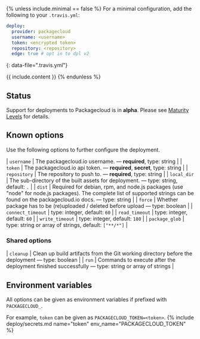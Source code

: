 {% unless include.minimal == false %}
For a minimal configuration, add the following to your `.travis.yml`:

```yaml
deploy:
  provider: packagecloud
  username: <username>
  token: <encrypted token>
  repository: <repository>
  edge: true # opt in to dpl v2
```
{: data-file=".travis.yml"}



{{ include.content }}
{% endunless %}

## Status

Support for deployments to Packagecloud is in **alpha**. Please see [Maturity Levels](/user/deployment-v2#maturity-levels) for details.
## Known options

Use the following options to further configure the deployment.

| `username` | The packagecloud.io username. &mdash; **required**, type: string |
| `token` | The packagecloud.io api token. &mdash; **required**, **secret**, type: string |
| `repository` | The repository to push to. &mdash; **required**, type: string |
| `local_dir` | The sub-directory of the built assets for deployment. &mdash; type: string, default: `.` |
| `dist` | Required for debian, rpm, and node.js packages (use "node" for node.js packages). The complete list of supported strings can be found on the packagecloud.io docs. &mdash; type: string |
| `force` | Whether package has to be (re)uploaded / deleted before upload &mdash; type: boolean |
| `connect_timeout` | type: integer, default: `60` |
| `read_timeout` | type: integer, default: `60` |
| `write_timeout` | type: integer, default: `180` |
| `package_glob` | type: string or array of strings, default: `["**/*"]` |

### Shared options

| `cleanup` | Clean up build artifacts from the Git working directory before the deployment &mdash; type: boolean |
| `run` | Commands to execute after the deployment finished successfully &mdash; type: string or array of strings |

## Environment variables

All options can be given as environment variables if prefixed with `PACKAGECLOUD_`.

For example, `token` can be given as `PACKAGECLOUD_TOKEN=<token>`.
{% include deploy/secrets.md name="token" env_name="PACKAGECLOUD_TOKEN" %}